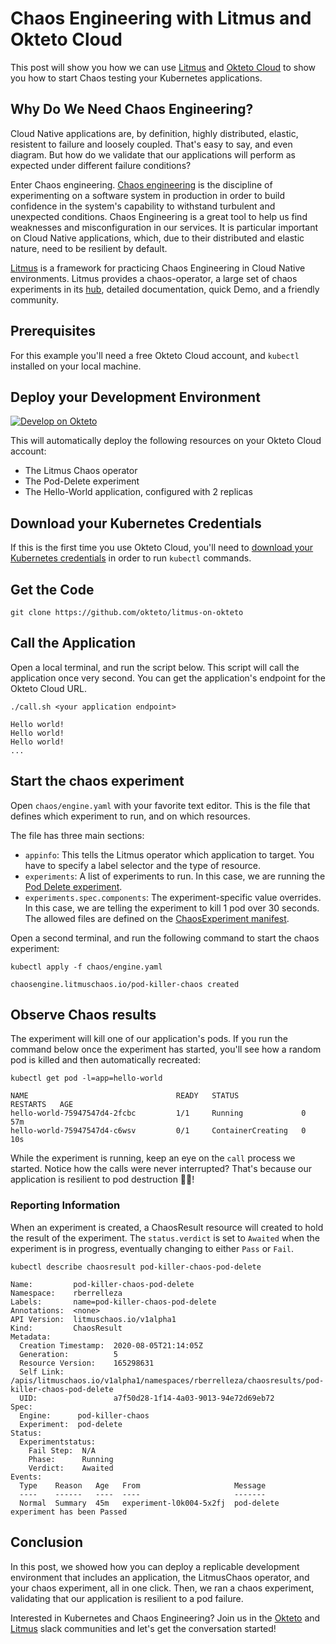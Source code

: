 # Chaos Engineering with Litmus and Okteto Cloud

This post will show you how we can use [Litmus](https://litmuschaos.io) and [Okteto Cloud](https://cloud.okteto.com) to show you how to start Chaos testing your Kubernetes applications.


## Why Do We Need Chaos Engineering?

Cloud Native applications are, by definition, highly distributed, elastic, resistent to failure and loosely coupled. That's easy to say, and even diagram. But how do we validate that our applications will perform as expected under different failure conditions?

Enter Chaos engineering. [Chaos engineering](https://en.wikipedia.org/wiki/Chaos_engineering) is the discipline of experimenting on a software system in production in order to build confidence in the system's capability to withstand turbulent and unexpected conditions. Chaos Engineering is a great tool to help us find weaknesses and misconfiguration in our services. It is particular important on Cloud Native applications, which, due to their distributed and elastic nature, need to be resilient by default.

[Litmus](https://litmus.io) is a framework for practicing Chaos Engineering in Cloud Native environments. Litmus provides a chaos-operator, a large set of chaos experiments in its [hub](https://hub.litmuschaos.io/), detailed documentation, quick Demo, and a friendly community.


## Prerequisites

For this example you'll need a free Okteto Cloud account, and `kubectl` installed on your local machine.

## Deploy your Development Environment

[![Develop on Okteto](https://okteto.com/develop-okteto.svg)](https://cloud.okteto.com/deploy?repository=https://github.com/okteto/litmus-on-okteto&branch=community-call)

This will automatically deploy the following resources on your Okteto Cloud account:
- The Litmus Chaos operator
- The Pod-Delete experiment
- The Hello-World application, configured with 2 replicas

## Download your Kubernetes Credentials

If this is the first time you use Okteto Cloud, you'll need to [download your Kubernetes credentials](https://okteto.com/docs/cloud/credentials) in order to run `kubectl` commands. 

## Get the Code

```console
git clone https://github.com/okteto/litmus-on-okteto
```

## Call the Application

Open a local terminal, and run the script below. This script will call the application once very second. You can get the application's endpoint for the Okteto Cloud URL.

```console
./call.sh <your application endpoint>
```

```console
Hello world!
Hello world!
Hello world!
...
```



## Start the chaos experiment

Open `chaos/engine.yaml` with your favorite text editor. This is the file that defines which experiment to run, and on which resources. 

The file has three main sections:
- `appinfo`: This tells the Litmus operator which application to target. You have to specify a label selector and the type of resource.
- `experiments`: A list of experiments to run. In this case, we are running the [Pod Delete experiment](https://docs.litmuschaos.io/docs/pod-delete/).
- `experiments.spec.components`: The experiment-specific value overrides. In this case, we are telling the experiment to kill 1 pod over 30 seconds. The allowed files are defined on the [ChaosExperiment manifest](chaos/experiment.yaml). 

Open a second terminal, and run the following command to start the chaos experiment:

```console
kubectl apply -f chaos/engine.yaml
```

```console
chaosengine.litmuschaos.io/pod-killer-chaos created
```

## Observe Chaos results

The experiment will kill one of our application's pods. If you run the command below once the experiment has started, you'll see how a random pod is killed and then automatically recreated:

```console
kubectl get pod -l=app=hello-world
```

```console
NAME                                 READY   STATUS              RESTARTS   AGE
hello-world-75947547d4-2fcbc         1/1     Running             0          57m
hello-world-75947547d4-c6wsv         0/1     ContainerCreating   0          10s
```

While the experiment is running, keep an eye on the `call` process we started. Notice how the calls were never interrupted? That's because our application is resilient to pod destruction 💪🏻!

### Reporting Information

When an experiment is created, a ChaosResult resource will created to hold the result of the experiment. The `status.verdict` is set to `Awaited` when the experiment is in progress, eventually changing to either `Pass` or `Fail`.

```console
kubectl describe chaosresult pod-killer-chaos-pod-delete
```

```console
Name:         pod-killer-chaos-pod-delete
Namespace:    rberrelleza
Labels:       name=pod-killer-chaos-pod-delete
Annotations:  <none>
API Version:  litmuschaos.io/v1alpha1
Kind:         ChaosResult
Metadata:
  Creation Timestamp:  2020-08-05T21:14:05Z
  Generation:          5
  Resource Version:    165298631
  Self Link:           /apis/litmuschaos.io/v1alpha1/namespaces/rberrelleza/chaosresults/pod-killer-chaos-pod-delete
  UID:                 a7f50d28-1f14-4a03-9013-94e72d69eb72
Spec:
  Engine:      pod-killer-chaos
  Experiment:  pod-delete
Status:
  Experimentstatus:
    Fail Step:  N/A
    Phase:      Running
    Verdict:    Awaited
Events:
  Type    Reason   Age   From                     Message
  ----    ------   ----  ----                     -------
  Normal  Summary  45m   experiment-l0k004-5x2fj  pod-delete experiment has been Passed
```

## Conclusion

In this post, we showed how you can deploy a replicable development environment that includes an application, the LitmusChaos operator, and your chaos experiment, all in one click. Then, we ran a chaos experiment, validating that our application is resilient to a pod failure. 

Interested in Kubernetes and Chaos Engineering? Join us in the [Okteto](https://kubernetes.slack.com/messages/CM1QMQGS0/) and [Litmus](https://kubernetes.slack.com/messages/CNXNB0ZTN/) slack communities and let's get the conversation started!